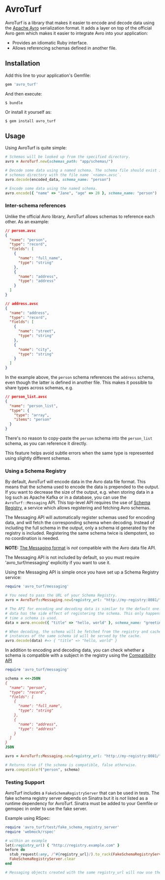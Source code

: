 # AvroTurf

AvroTurf is a library that makes it easier to encode and decode data using the [Apache Avro](http://avro.apache.org/) serialization format. It adds a layer on top of the official Avro gem which makes it easier to integrate Avro into your application:

* Provides an idiomatic Ruby interface.
* Allows referencing schemas defined in another file.

## Installation

Add this line to your application's Gemfile:

```ruby
gem 'avro_turf'
```

And then execute:

    $ bundle

Or install it yourself as:

    $ gem install avro_turf

## Usage

Using AvroTurf is quite simple:

```ruby
# Schemas will be looked up from the specified directory.
avro = AvroTurf.new(schemas_path: "app/schemas/")

# Decode some data using a named schema. The schema file should exist in the
# schemas directory with the file name `<name>.avsc`.
avro.decode(encoded_data, schema_name: "person")

# Encode some data using the named schema.
avro.encode({ "name" => "Jane", "age" => 28 }, schema_name: "person")
```

### Inter-schema references

Unlike the official Avro library, AvroTurf allows schemas to reference each other. As an example:

```json
// person.avsc
{
  "name": "person",
  "type": "record",
  "fields": [
    {
      "name": "full_name",
      "type": "string"
    },
    {
      "name": "address",
      "type": "address"
    }
  ]
}

// address.avsc
{
  "name": "address",
  "type": "record",
  "fields": [
    {
      "name": "street",
      "type": "string"
    },
    {
      "name": "city",
      "type": "string"
    }
  ]
}
```

In the example above, the `person` schema references the `address` schema, even though the latter is defined in another file. This makes it possible to share types across schemas, e.g.

```json
// person_list.avsc
{
  "name": "person_list",
  "type": {
    "type": "array",
    "items": "person"
  }
}
```

There's no reason to copy-paste the `person` schema into the `person_list` schema, as you can reference it directly.

This feature helps avoid subtle errors when the same type is represented using slightly different schemas.


### Using a Schema Registry

By default, AvroTurf will encode data in the Avro data file format. This means that the schema used to encode the data is prepended to the output. If you want to decrease the size of the output, e.g. when storing data in a log such as Apache Kafka or in a database, you can use the `AvroTurf::Messaging` API. This top-level API requires the use of [Schema Registry](https://github.com/confluentinc/schema-registry), a service which allows registering and fetching Avro schemas.

The Messaging API will automatically register schemas used for encoding data, and will fetch the corresponding schema when decoding. Instead of including the full schema in the output, only a schema id generated by the registry is included. Registering the same schema twice is idempotent, so no coordination is needed.

**NOTE:** [The Messaging format](https://github.com/confluentinc/schema-registry/blob/master/docs/serializer-formatter.rst#wire-format) is _not_ compatible with the Avro data file API.

The Messaging API is not included by default, so you must require 'avro_turf/messaging' explicitly if you want to use it.

Using the Messaging API is simple once you have set up a Schema Registry service:

```ruby
require 'avro_turf/messaging'

# You need to pass the URL of your Schema Registry.
avro = AvroTurf::Messaging.new(registry_url: "http://my-registry:8081/")

# The API for encoding and decoding data is similar to the default one. Encoding
# data has the side effect of registering the schema. This only happens the first
# time a schema is used.
data = avro.encode({ "title" => "hello, world" }, schema_name: "greeting")

# When decoding, the schema will be fetched from the registry and cached. Subsequent
# instances of the same schema id will be served by the cache.
avro.decode(data) #=> { "title" => "hello, world" }
```

In addition to encoding and decoding data, you can check whether a schema is compatible
with a subject in the registry using the [Compatibility API](http://docs.confluent.io/2.0.0/schema-registry/docs/api.html#compatibility)

```ruby
require 'avro_turf/messaging'

schema = <<-JSON
{
  "name": "person",
  "type": "record",
  "fields": [
    {
      "name": "full_name",
      "type": "string"
    },
    {
      "name": "address",
      "type": "address"
    }
  ]
}
JSON

avro = AvroTurf::Messaging.new(registry_url: "http://my-registry:8081/")

# Returns true if the schema is compatible, false otherwise.
avro.compatible?("person", schema)
```

### Testing Support

AvroTurf includes a `FakeSchemaRegistryServer` that can be used in tests. The
fake schema registry server depends on Sinatra but it is _not_ listed as a runtime
dependency for AvroTurf. Sinatra must be added to your Gemfile or gemspec in order
to use the fake server.

Example using RSpec:

```ruby
require 'avro_turf/test/fake_schema_registry_server'
require 'webmock/rspec'

# within an example
let(:registry_url) { "http://registry.example.com" }
before do
  stub_request(:any, /^#{registry_url}/).to_rack(FakeSchemaRegistryServer)
  FakeSchemaRegistryServer.clear
end

# Messaging objects created with the same registry_url will now use the fake server.
```
